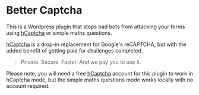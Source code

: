 # Better Captcha
This is a Wordpress plugin that stops bad bots from attacking your forms using [hCaptcha](https://bettersecurity.co/hcaptcha/) or simple maths questions.

[hCaptcha](https://bettersecurity.co/hcaptcha/) is a drop-in replacement for Google's reCAPTCHA, but with the added benefit of getting paid for challenges completed.

> Private. Secure. Faster. And we pay you to use it.

Please note, you will need a free [hCaptcha](https://bettersecurity.co/hcaptcha/) account for this plugin to work in hCaptcha mode, but the simple maths questions mode works locally with no account required.